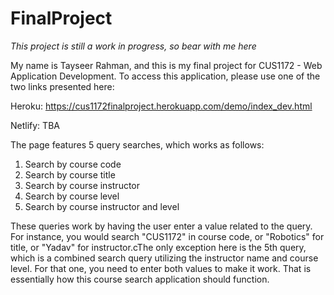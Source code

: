 # FinalProject
*This project is still a work in progress, so bear with me here*

My name is Tayseer Rahman, and this is my final project for CUS1172 - Web Application Development. To access this application, please use one of the two links presented here:

Heroku: https://cus1172finalproject.herokuapp.com/demo/index_dev.html

Netlify: TBA

The page features 5 query searches, which works as follows:
1. Search by course code
2. Search by course title
3. Search by course instructor
4. Search by course level
5. Search by course instructor and level

These queries work by having the user enter a value related to the query. For instance, you would search "CUS1172" in course code, or "Robotics" for title, or "Yadav" for instructor.cThe only exception here is the 5th query, which is a combined search query utilizing the instructor name and course level. For that one, you need to enter both values to make it work. That is essentially how this course search application should function.

